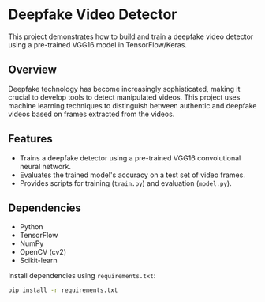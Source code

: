 
# Deepfake Video Detector

This project demonstrates how to build and train a deepfake video detector using a pre-trained VGG16 model in TensorFlow/Keras.

## Overview

Deepfake technology has become increasingly sophisticated, making it crucial to develop tools to detect manipulated videos. This project uses machine learning techniques to distinguish between authentic and deepfake videos based on frames extracted from the videos.

## Features

- Trains a deepfake detector using a pre-trained VGG16 convolutional neural network.
- Evaluates the trained model's accuracy on a test set of video frames.
- Provides scripts for training (`train.py`) and evaluation (`model.py`).

## Dependencies

- Python
- TensorFlow 
- NumPy
- OpenCV (cv2)
- Scikit-learn

Install dependencies using `requirements.txt`:

```bash
pip install -r requirements.txt
